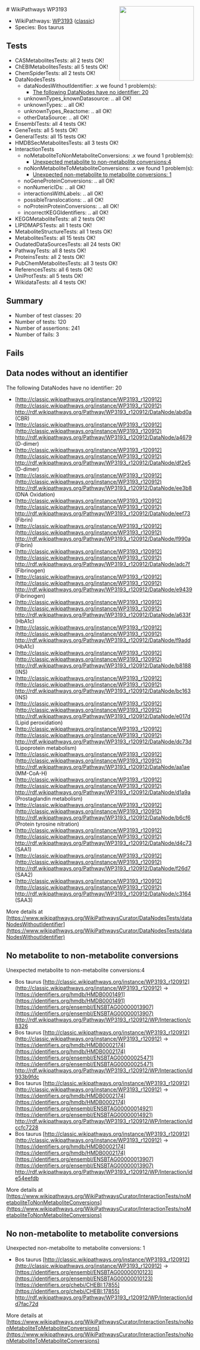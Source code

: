 <img style="float: right; width: 200px" src="https://upload.wikimedia.org/wikipedia/commons/thumb/8/83/Wplogo_with_text_500.png/640px-Wplogo_with_text_500.png" />
# WikiPathways WP3193

* WikiPathways: [WP3193](https://wikipathways.org/pathways/WP3193) ([classic](https://classic.wikipathways.org/instance/WP3193))
* Species: Bos taurus
## Tests
* CASMetabolitesTests: all 2 tests OK!
* ChEBIMetabolitesTests: all 5 tests OK!
* ChemSpiderTests: all 2 tests OK!
* DataNodesTests
    * dataNodesWithoutIdentifier: .x we found 1 problem(s):
        * [The following DataNodes have no identifier: 20](#8792c4af)
    * unknownTypes_knownDatasource: .. all OK!
    * unknownTypes: .. all OK!
    * unknownTypes_Reactome: .. all OK!
    * otherDataSource: .. all OK!
* EnsemblTests: all 4 tests OK!
* GeneTests: all 5 tests OK!
* GeneralTests: all 15 tests OK!
* HMDBSecMetabolitesTests: all 3 tests OK!
* InteractionTests
    * noMetaboliteToNonMetaboliteConversions: .x we found 1 problem(s):
        * [Unexpected metabolite to non-metabolite conversions:4](#a27bf370)
    * noNonMetaboliteToMetaboliteConversions: .x we found 1 problem(s):
        * [Unexpected non-metabolite to metabolite conversions: 1](#4b4cfabf)
    * noGeneProteinConversions: .. all OK!
    * nonNumericIDs: .. all OK!
    * interactionsWithLabels: .. all OK!
    * possibleTranslocations: .. all OK!
    * noProteinProteinConversions: .. all OK!
    * incorrectKEGGIdentifiers: .. all OK!
* KEGGMetaboliteTests: all 2 tests OK!
* LIPIDMAPSTests: all 1 tests OK!
* MetaboliteStructureTests: all 1 tests OK!
* MetabolitesTests: all 15 tests OK!
* OudatedDataSourcesTests: all 24 tests OK!
* PathwayTests: all 8 tests OK!
* ProteinsTests: all 2 tests OK!
* PubChemMetabolitesTests: all 3 tests OK!
* ReferencesTests: all 6 tests OK!
* UniProtTests: all 5 tests OK!
* WikidataTests: all 4 tests OK!


## Summary

* Number of test classes: 20
* Number of tests: 120
* Number of assertions: 241
* Number of fails: 3

## Fails

<a name="8792c4af" />

## Data nodes without an identifier

The following DataNodes have no identifier: 20

* [http://classic.wikipathways.org/instance/WP3193_r120912](http://classic.wikipathways.org/instance/WP3193_r120912) http://rdf.wikipathways.org/Pathway/WP3193_r120912/DataNode/abd0a (CBR)
* [http://classic.wikipathways.org/instance/WP3193_r120912](http://classic.wikipathways.org/instance/WP3193_r120912) http://rdf.wikipathways.org/Pathway/WP3193_r120912/DataNode/a4679 (D-dimer)
* [http://classic.wikipathways.org/instance/WP3193_r120912](http://classic.wikipathways.org/instance/WP3193_r120912) http://rdf.wikipathways.org/Pathway/WP3193_r120912/DataNode/df2e5 (D-dimer)
* [http://classic.wikipathways.org/instance/WP3193_r120912](http://classic.wikipathways.org/instance/WP3193_r120912) http://rdf.wikipathways.org/Pathway/WP3193_r120912/DataNode/ee3b8 (DNA Oxidation)
* [http://classic.wikipathways.org/instance/WP3193_r120912](http://classic.wikipathways.org/instance/WP3193_r120912) http://rdf.wikipathways.org/Pathway/WP3193_r120912/DataNode/eef73 (Fibrin)
* [http://classic.wikipathways.org/instance/WP3193_r120912](http://classic.wikipathways.org/instance/WP3193_r120912) http://rdf.wikipathways.org/Pathway/WP3193_r120912/DataNode/f990a (Fibrin)
* [http://classic.wikipathways.org/instance/WP3193_r120912](http://classic.wikipathways.org/instance/WP3193_r120912) http://rdf.wikipathways.org/Pathway/WP3193_r120912/DataNode/adc7f (Fibrinogen)
* [http://classic.wikipathways.org/instance/WP3193_r120912](http://classic.wikipathways.org/instance/WP3193_r120912) http://rdf.wikipathways.org/Pathway/WP3193_r120912/DataNode/e9439 (Fibrinogen)
* [http://classic.wikipathways.org/instance/WP3193_r120912](http://classic.wikipathways.org/instance/WP3193_r120912) http://rdf.wikipathways.org/Pathway/WP3193_r120912/DataNode/a633f (HbA1c)
* [http://classic.wikipathways.org/instance/WP3193_r120912](http://classic.wikipathways.org/instance/WP3193_r120912) http://rdf.wikipathways.org/Pathway/WP3193_r120912/DataNode/f9add (HbA1c)
* [http://classic.wikipathways.org/instance/WP3193_r120912](http://classic.wikipathways.org/instance/WP3193_r120912) http://rdf.wikipathways.org/Pathway/WP3193_r120912/DataNode/b8188 (INS)
* [http://classic.wikipathways.org/instance/WP3193_r120912](http://classic.wikipathways.org/instance/WP3193_r120912) http://rdf.wikipathways.org/Pathway/WP3193_r120912/DataNode/bc163 (INS)
* [http://classic.wikipathways.org/instance/WP3193_r120912](http://classic.wikipathways.org/instance/WP3193_r120912) http://rdf.wikipathways.org/Pathway/WP3193_r120912/DataNode/e017d (Lipid peroxidation)
* [http://classic.wikipathways.org/instance/WP3193_r120912](http://classic.wikipathways.org/instance/WP3193_r120912) http://rdf.wikipathways.org/Pathway/WP3193_r120912/DataNode/dc73d (Lipoprotein metabolism)
* [http://classic.wikipathways.org/instance/WP3193_r120912](http://classic.wikipathways.org/instance/WP3193_r120912) http://rdf.wikipathways.org/Pathway/WP3193_r120912/DataNode/aa1ae (MM-CoA-H)
* [http://classic.wikipathways.org/instance/WP3193_r120912](http://classic.wikipathways.org/instance/WP3193_r120912) http://rdf.wikipathways.org/Pathway/WP3193_r120912/DataNode/d1a9a (Prostaglandin metabolism)
* [http://classic.wikipathways.org/instance/WP3193_r120912](http://classic.wikipathways.org/instance/WP3193_r120912) http://rdf.wikipathways.org/Pathway/WP3193_r120912/DataNode/b6cf6 (Protein tyrosine nitration)
* [http://classic.wikipathways.org/instance/WP3193_r120912](http://classic.wikipathways.org/instance/WP3193_r120912) http://rdf.wikipathways.org/Pathway/WP3193_r120912/DataNode/d4c73 (SAA1)
* [http://classic.wikipathways.org/instance/WP3193_r120912](http://classic.wikipathways.org/instance/WP3193_r120912) http://rdf.wikipathways.org/Pathway/WP3193_r120912/DataNode/f26d7 (SAA2)
* [http://classic.wikipathways.org/instance/WP3193_r120912](http://classic.wikipathways.org/instance/WP3193_r120912) http://rdf.wikipathways.org/Pathway/WP3193_r120912/DataNode/c3164 (SAA3)


More details at [https://www.wikipathways.org/WikiPathwaysCurator/DataNodesTests/dataNodesWithoutIdentifier](https://www.wikipathways.org/WikiPathwaysCurator/DataNodesTests/dataNodesWithoutIdentifier)

<a name="a27bf370" />

## No metabolite to non-metabolite conversions

Unexpected metabolite to non-metabolite conversions:4

* Bos taurus [http://classic.wikipathways.org/instance/WP3193_r120912](http://classic.wikipathways.org/instance/WP3193_r120912) → [https://identifiers.org/hmdb/HMDB0001491](https://identifiers.org/hmdb/HMDB0001491) [https://identifiers.org/ensembl/ENSBTAG00000013907](https://identifiers.org/ensembl/ENSBTAG00000013907) http://rdf.wikipathways.org/Pathway/WP3193_r120912/WP/Interaction/c8326<br />
* Bos taurus [http://classic.wikipathways.org/instance/WP3193_r120912](http://classic.wikipathways.org/instance/WP3193_r120912) → [https://identifiers.org/hmdb/HMDB0002174](https://identifiers.org/hmdb/HMDB0002174) [https://identifiers.org/ensembl/ENSBTAG00000025471](https://identifiers.org/ensembl/ENSBTAG00000025471) http://rdf.wikipathways.org/Pathway/WP3193_r120912/WP/Interaction/id933b9fdc<br />
* Bos taurus [http://classic.wikipathways.org/instance/WP3193_r120912](http://classic.wikipathways.org/instance/WP3193_r120912) → [https://identifiers.org/hmdb/HMDB0002174](https://identifiers.org/hmdb/HMDB0002174) [https://identifiers.org/ensembl/ENSBTAG00000014921](https://identifiers.org/ensembl/ENSBTAG00000014921) http://rdf.wikipathways.org/Pathway/WP3193_r120912/WP/Interaction/idccfc7228<br />
* Bos taurus [http://classic.wikipathways.org/instance/WP3193_r120912](http://classic.wikipathways.org/instance/WP3193_r120912) → [https://identifiers.org/hmdb/HMDB0002174](https://identifiers.org/hmdb/HMDB0002174) [https://identifiers.org/ensembl/ENSBTAG00000013907](https://identifiers.org/ensembl/ENSBTAG00000013907) http://rdf.wikipathways.org/Pathway/WP3193_r120912/WP/Interaction/ide54eefdb<br />


More details at [https://www.wikipathways.org/WikiPathwaysCurator/InteractionTests/noMetaboliteToNonMetaboliteConversions](https://www.wikipathways.org/WikiPathwaysCurator/InteractionTests/noMetaboliteToNonMetaboliteConversions)

<a name="4b4cfabf" />

## No non-metabolite to metabolite conversions

Unexpected non-metabolite to metabolite conversions: 1

* Bos taurus [http://classic.wikipathways.org/instance/WP3193_r120912](http://classic.wikipathways.org/instance/WP3193_r120912) → [https://identifiers.org/ensembl/ENSBTAG00000010123](https://identifiers.org/ensembl/ENSBTAG00000010123) [https://identifiers.org/chebi/CHEBI:17855](https://identifiers.org/chebi/CHEBI:17855) http://rdf.wikipathways.org/Pathway/WP3193_r120912/WP/Interaction/idd7fac72d


More details at [https://www.wikipathways.org/WikiPathwaysCurator/InteractionTests/noNonMetaboliteToMetaboliteConversions](https://www.wikipathways.org/WikiPathwaysCurator/InteractionTests/noNonMetaboliteToMetaboliteConversions)

